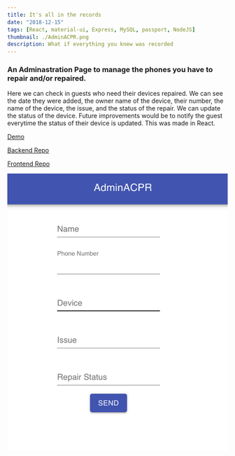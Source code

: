 ```yaml
---
title: It's all in the records
date: "2018-12-15"
tags: [React, material-ui, Express, MySQL, passport, NodeJS]
thumbnail: ./AdminACPR.png
description: What if everything you knew was recorded
---
```


<div>
  <h3>
    An Adminastration Page to manage the phones you have to repair and/or repaired.
  </h3>
  <p>
    Here we can check in guests who need their devices repaired. We can see the date they were added, the owner name of the device, their number, the name of the device, the issue, and the status of the repair. We can update the status of the device. Future improvements would be to notify the guest everytime the status of their device is updated. This was made in React.
  </p>
  <p>
    <a href='https://brave-lamport-9acdc6.netlify.com/'>
      Demo
    </a>
  </p>
  <p>
    <a href='https://github.com/Midlu/AdminACPRReact'>
      Backend Repo
    </a>
  </p>
  <p>
    <a href='https://github.com/Midlu/AdminACPRReactFrontend'>
      Frontend Repo
    </a>
  </p>
  
  ![Add a phone to the records](./add_phone.png)
</div>